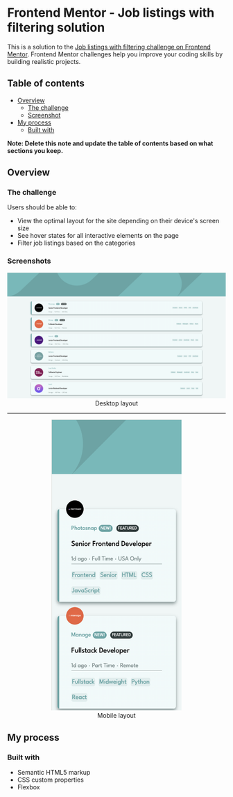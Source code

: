 # Frontend Mentor - Job listings with filtering solution

This is a solution to the [Job listings with filtering challenge on Frontend Mentor](https://www.frontendmentor.io/challenges/job-listings-with-filtering-ivstIPCt). Frontend Mentor challenges help you improve your coding skills by building realistic projects. 

## Table of contents

- [Overview](#overview)
  - [The challenge](#the-challenge)
  - [Screenshot](#screenshot)
- [My process](#my-process)
  - [Built with](#built-with)

**Note: Delete this note and update the table of contents based on what sections you keep.**

## Overview

### The challenge

Users should be able to:

- View the optimal layout for the site depending on their device's screen size
- See hover states for all interactive elements on the page
- Filter job listings based on the categories


### Screenshots
<div style="text-align: center;">
  <img src="./preview/desktop-design.png" alt="A cute cat"/>
  <figcaption>Desktop layout</figcaption>
</div>
<hr>
<div style="text-align: center;">
  <img src="./preview/mobile-design.png" alt="A cute cat" width="300" />
  <figcaption>Mobile layout</figcaption>
</div>

## My process

### Built with

- Semantic HTML5 markup
- CSS custom properties
- Flexbox